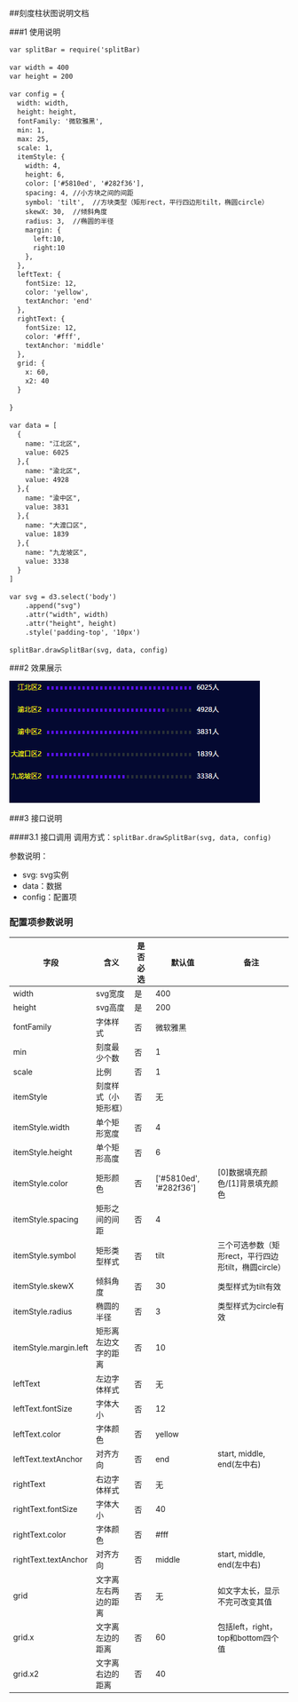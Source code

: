##刻度柱状图说明文档

###1 使用说明
```
var splitBar = require('splitBar)

var width = 400
var height = 200

var config = {
  width: width,
  height: height,
  fontFamily: '微软雅黑',
  min: 1,
  max: 25,
  scale: 1,
  itemStyle: {
    width: 4,
    height: 6,
    color: ['#5810ed', '#282f36'],
    spacing: 4, //小方块之间的间距
    symbol: 'tilt',  //方块类型（矩形rect，平行四边形tilt，椭圆circle）
    skewX: 30,  //倾斜角度
    radius: 3,  //椭圆的半径
    margin: {
      left:10,
      right:10
    },
  },
  leftText: {
    fontSize: 12,
    color: 'yellow',
    textAnchor: 'end'
  },
  rightText: {
    fontSize: 12,
    color: '#fff',
    textAnchor: 'middle'
  },
  grid: {
    x: 60,
    x2: 40
  }

}

var data = [
  {
    name: "江北区",
    value: 6025
  },{
    name: "渝北区",
    value: 4928
  },{
    name: "渝中区",
    value: 3831
  },{
    name: "大渡口区",
    value: 1839
  },{
    name: "九龙坡区",
    value: 3338
  }
]

var svg = d3.select('body')
    .append("svg")
    .attr("width", width)
    .attr("height", height)
    .style('padding-top', '10px')

splitBar.drawSplitBar(svg, data, config)
```

###2 效果展示

![splitBar](img/splitBar.png)

###3 接口说明

####3.1 接口调用
调用方式：`splitBar.drawSplitBar(svg, data, config)`

参数说明：

- svg: svg实例
- data：数据
- config：配置项


### 配置项参数说明

| 字段                           | 含义         | 是否必选 | 默认值                    | 备注                                |
| ---------------------------- | ---------- | ---- | ---------------------- | --------------------------------- |
| width                 | svg宽度      | 是    | 400                     |                                   |
| height                | svg高度      | 是    | 200                      |                                   |
| fontFamily            | 字体样式       | 否    | 微软雅黑                   |                                   |
| min                   | 刻度最少个数     | 否    | 1                      |                                   |
| scale                 | 比例         | 否    | 1                      |                                   |
| itemStyle             | 刻度样式（小矩形框） | 否    | 无                      |                                   |
| itemStyle.width       | 单个矩形宽度     | 否    | 4                      |                                   |
| itemStyle.height      | 单个矩形高度     | 否    | 6                      |                                   |
| itemStyle.color       | 矩形颜色       | 否    | ['#5810ed', '#282f36'] | [0]数据填充颜色/[1]背景填充颜色               |
| itemStyle.spacing     | 矩形之间的间距    | 否    | 4                      |                                   |
| itemStyle.symbol      | 矩形类型样式     | 否    | tilt                   | 三个可选参数（矩形rect，平行四边形tilt，椭圆circle） |
| itemStyle.skewX       | 倾斜角度       | 否    | 30                     | 类型样式为tilt有效                       |
| itemStyle.radius      | 椭圆的半径      | 否    | 3                      | 类型样式为circle有效                     |
| itemStyle.margin.left | 矩形离左边文字的距离 | 否    | 10                     |                                   |
| leftText              | 左边字体样式     | 否    | 无                      |                                   |
| leftText.fontSize     | 字体大小       | 否    | 12                     |                                   |
| leftText.color        | 字体颜色       | 否    | yellow                 |                                   |
| leftText.textAnchor   | 对齐方向       | 否    | end                    | start, middle, end(左中右)           |
| rightText             | 右边字体样式     | 否    | 无                      |                                   |
| rightText.fontSize    | 字体大小       | 否    | 40                     |                                   |
| rightText.color       | 字体颜色       | 否    | #fff                   |                                   |
| rightText.textAnchor  | 对齐方向       | 否    | middle                 | start, middle, end(左中右)           |
| grid                  | 文字离左右两边的距离 | 否    | 无                      | 如文字太长，显示不完可改变其值                   |
| grid.x                | 文字离左边的距离   | 否    | 60                     | 包括left，right，top和bottom四个值        |
| grid.x2               | 文字离右边的距离   | 否    | 40                     |                                   |

